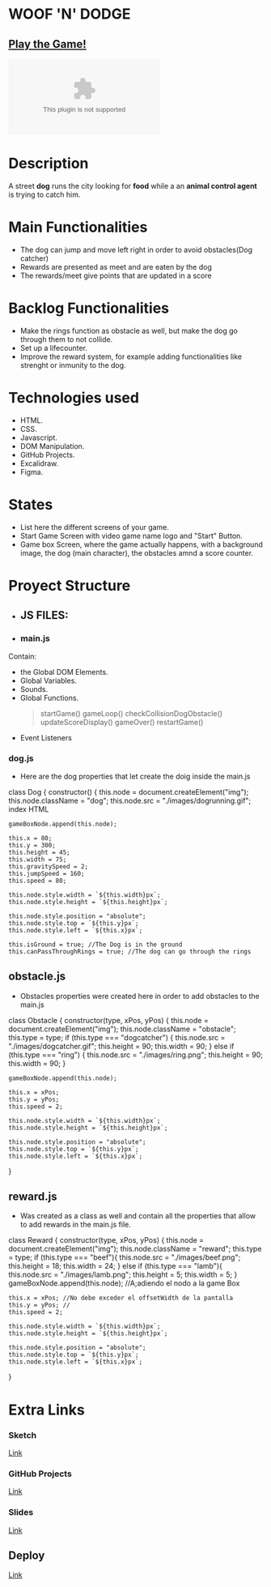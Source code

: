 # WOOF 'N' DODGE

## [Play the Game!](https://alejandroduqueg-design.github.io/Woof-n-Dodge-My-Videogame/)

![Game Logo](www.your-image-logo-here.com)


# Description

A street **dog** runs the city looking for **food** while a an **animal control agent** is trying to catch him.


# Main Functionalities

- The dog can jump and move left right in order to avoid obstacles(Dog catcher)
- Rewards are presented as meet and are eaten by the dog
- The rewards/meet give points that are updated in a score 

# Backlog Functionalities

- Make the rings function as obstacle as well, but make the dog go through them to not collide.
- Set up a lifecounter.
- Improve the reward system, for example adding functionalities like strenght or inmunity to the dog.

# Technologies used

- HTML.
- CSS. 
- Javascript. 
- DOM Manipulation. 
- GitHub Projects.
- Excalidraw.
- Figma.

# States

- List here the different screens of your game.
- Start Game Screen with video game name logo and "Start" Button.
- Game box Screen, where the game actually happens, with a background image, the dog (main character), the obstacles amnd a score counter.

# Proyect Structure

- ## JS FILES: 

- ### main.js
Contain:
 - the Global DOM Elements.
 - Global Variables.
 - Sounds.
 - Global Functions.
   > startGame() 
   > gameLoop()
   > checkCollisionDogObstacle()
   > updateScoreDisplay()
   > gameOver()
   > restartGame()
 - Event Listeners  


### dog.js
- Here are the dog properties that let create the doig inside the main.js

class Dog {
  constructor() {
    this.node = document.createElement("img"); 
    this.node.className = "dog"; 
    this.node.src = "./images/dogrunning.gif"; index HTML

    gameBoxNode.append(this.node); 

    this.x = 80;
    this.y = 300;
    this.height = 45;
    this.width = 75;
    this.gravitySpeed = 2;
    this.jumpSpeed = 160;
    this.speed = 80;

    this.node.style.width = `${this.width}px`;
    this.node.style.height = `${this.height}px`;

    this.node.style.position = "absolute";
    this.node.style.top = `${this.y}px`;
    this.node.style.left = `${this.x}px`;

    this.isGround = true; //The Dog is in the ground
    this.canPassThroughRings = true; //The dog can go through the rings

## obstacle.js 
- Obstacles properties were created here in order to add obstacles to the main.js

class Obstacle {
  constructor(type, xPos, yPos) {
    this.node = document.createElement("img");
    this.node.className = "obstacle";
    this.type = type;
    if (this.type === "dogcatcher") {
      this.node.src = "./images/dogcatcher.gif";
      this.height = 90;
      this.width = 90;
    } else if (this.type === "ring") {
      this.node.src = "./images/ring.png";
      this.height = 90;
      this.width = 90;
    }

    gameBoxNode.append(this.node); 

    this.x = xPos; 
    this.y = yPos;
    this.speed = 2;

    this.node.style.width = `${this.width}px`;
    this.node.style.height = `${this.height}px`;

    this.node.style.position = "absolute";
    this.node.style.top = `${this.y}px`;
    this.node.style.left = `${this.x}px`;
  }

## reward.js 
- Was created as a class as well and contain all the properties that allow to add rewards in the main.js file.

class Reward {
  constructor(type, xPos, yPos) {
    this.node = document.createElement("img"); 
    this.node.className = "reward";
    this.type = type;
    if (this.type === "beef"){
      this.node.src = "./images/beef.png";
      this.height = 18;
      this.width = 24;
    }
    else if (this.type === "lamb"){
      this.node.src = "./images/lamb.png";
      this.height = 5;
      this.width = 5;
    }
    gameBoxNode.append(this.node); //A;adiendo el nodo a la game Box

    this.x = xPos; //No debe exceder el offsetWidth de la pantalla
    this.y = yPos; // 
    this.speed = 2;

    this.node.style.width = `${this.width}px`;
    this.node.style.height = `${this.height}px`;

    this.node.style.position = "absolute";
    this.node.style.top = `${this.y}px`;
    this.node.style.left = `${this.x}px`;

  }

# Extra Links 

### Sketch
[Link](https://excalidraw.com/#json=o_DPMK8GAFzKPMJZmo0Wm,sOJgnKD30cCemdU6gjwGIA)

### GitHub Projects
[Link](https://github.com/users/AlejandroDuqueG-design/projects/3)

### Slides
[Link](www.your-slides-url-here.com)

## Deploy
[Link](https://alejandroduqueg-design.github.io/Woof-n-Dodge-My-Videogame/)